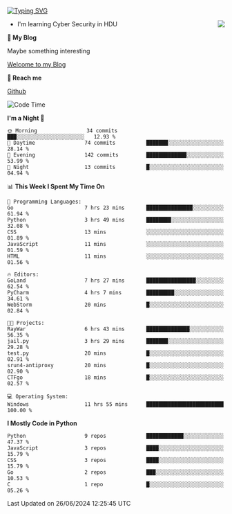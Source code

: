 [![Typing SVG](https://readme-typing-svg.herokuapp.com?font=Fira+Code&pause=1000&random=false&width=450&height=60&lines=Hello+%F0%9F%91%8B%F0%9F%8F%BB;I'm+JBNRZ)](https://git.io/typing-svg)

<a href="#">
  <img align="right" src="https://github-readme-stats.vercel.app/api?username=JBNRZ&show_icons=true&bg_color=15,f2f7fd,E0EAFC" />
</a>

- I'm learning Cyber Security in HDU

 **🌱 My Blog**

Maybe something interesting

[Welcome to my Blog](https://jbnrz.com.cn/)

 **💬 Reach me** 

[Github](https://github.com/JBNRZ)


<!--START_SECTION:waka-->
![Code Time](http://img.shields.io/badge/Code%20Time-560%20hrs%2018%20mins-blue)

**I'm a Night 🦉** 

```text
🌞 Morning                34 commits          ███░░░░░░░░░░░░░░░░░░░░░░   12.93 % 
🌆 Daytime                74 commits          ███████░░░░░░░░░░░░░░░░░░   28.14 % 
🌃 Evening                142 commits         █████████████░░░░░░░░░░░░   53.99 % 
🌙 Night                  13 commits          █░░░░░░░░░░░░░░░░░░░░░░░░   04.94 % 
```


📊 **This Week I Spent My Time On** 

```text
💬 Programming Languages: 
Go                       7 hrs 23 mins       ███████████████░░░░░░░░░░   61.94 % 
Python                   3 hrs 49 mins       ████████░░░░░░░░░░░░░░░░░   32.08 % 
CSS                      13 mins             ░░░░░░░░░░░░░░░░░░░░░░░░░   01.89 % 
JavaScript               11 mins             ░░░░░░░░░░░░░░░░░░░░░░░░░   01.59 % 
HTML                     11 mins             ░░░░░░░░░░░░░░░░░░░░░░░░░   01.56 % 

🔥 Editors: 
GoLand                   7 hrs 27 mins       ████████████████░░░░░░░░░   62.54 % 
PyCharm                  4 hrs 7 mins        █████████░░░░░░░░░░░░░░░░   34.61 % 
WebStorm                 20 mins             █░░░░░░░░░░░░░░░░░░░░░░░░   02.84 % 

🐱‍💻 Projects: 
RayWar                   6 hrs 43 mins       ██████████████░░░░░░░░░░░   56.35 % 
jail.py                  3 hrs 29 mins       ███████░░░░░░░░░░░░░░░░░░   29.28 % 
test.py                  20 mins             █░░░░░░░░░░░░░░░░░░░░░░░░   02.91 % 
srun4-antiproxy          20 mins             █░░░░░░░░░░░░░░░░░░░░░░░░   02.90 % 
CTFgo                    18 mins             █░░░░░░░░░░░░░░░░░░░░░░░░   02.57 % 

💻 Operating System: 
Windows                  11 hrs 55 mins      █████████████████████████   100.00 % 
```

**I Mostly Code in Python** 

```text
Python                   9 repos             ████████████░░░░░░░░░░░░░   47.37 % 
JavaScript               3 repos             ████░░░░░░░░░░░░░░░░░░░░░   15.79 % 
CSS                      3 repos             ████░░░░░░░░░░░░░░░░░░░░░   15.79 % 
Go                       2 repos             ███░░░░░░░░░░░░░░░░░░░░░░   10.53 % 
C                        1 repo              █░░░░░░░░░░░░░░░░░░░░░░░░   05.26 % 
```




 Last Updated on 26/06/2024 12:25:45 UTC
<!--END_SECTION:waka-->
